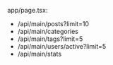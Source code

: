   app/page.tsx:
  - /api/main/posts?limit=10
  - /api/main/categories
  - /api/main/tags?limit=5
  - /api/main/users/active?limit=5
  - /api/main/stats